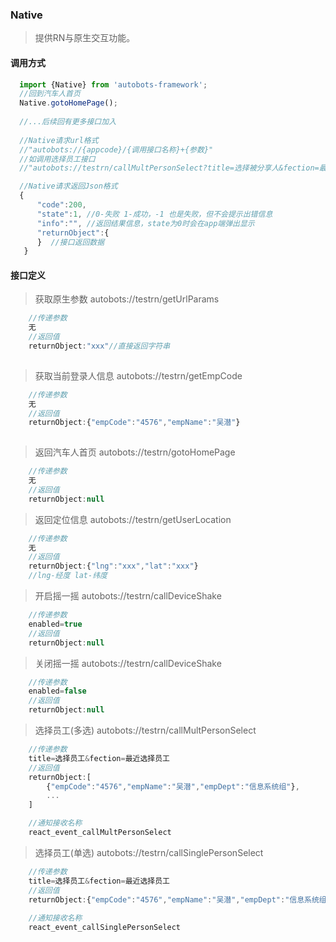 ### Native
> 提供RN与原生交互功能。  
 
#### 调用方式
``` javascript
  import {Native} from 'autobots-framework';
  //回到汽车人首页
  Native.gotoHomePage();
  
  //...后续回有更多接口加入
   
  //Native请求url格式
  //"autobots://{appcode}/{调用接口名称}+{参数}"
  //如调用选择员工接口
  //"autobots://testrn/callMultPersonSelect?title=选择被分享人&fection=最近选择被分享人"

  //Native请求返回Json格式
  {
	  "code":200,
	  "state":1, //0-失败 1-成功，-1 也是失败，但不会提示出错信息
	  "info":"", //返回结果信息，state为0时会在app端弹出显示
	  "returnObject":{
	  }  //接口返回数据
   }


```

#### 接口定义

> 获取原生参数
> autobots://testrn/getUrlParams

``` javascript
	//传递参数
	无
	//返回值
	returnObject:"xxx"//直接返回字符串
	
```


> 获取当前登录人信息
> autobots://testrn/getEmpCode 
``` javascript
	//传递参数
	无
	//返回值
	returnObject:{"empCode":"4576","empName":"吴潜"}
	
```

> 返回汽车人首页
> autobots://testrn/gotoHomePage 
``` javascript
	//传递参数
	无
	//返回值
	returnObject:null	
```

> 返回定位信息
> autobots://testrn/getUserLocation 
``` javascript
	//传递参数
	无
	//返回值
	returnObject:{"lng":"xxx","lat":"xxx"}	
	//lng-经度 lat-纬度
```

> 开启摇一摇
> autobots://testrn/callDeviceShake 
``` javascript
	//传递参数
	enabled=true
	//返回值
	returnObject:null
```

> 关闭摇一摇
> autobots://testrn/callDeviceShake 
``` javascript
	//传递参数
	enabled=false
	//返回值
	returnObject:null
```


> 选择员工(多选)
> autobots://testrn/callMultPersonSelect 
``` javascript
	//传递参数
	title=选择员工&fection=最近选择员工
	//返回值
	returnObject:[
		{"empCode":"4576","empName":"吴潜","empDept":"信息系统组"},
		...
    ]

    //通知接收名称
    react_event_callMultPersonSelect

```

> 选择员工(单选)
> autobots://testrn/callSinglePersonSelect 
``` javascript
	//传递参数
	title=选择员工&fection=最近选择员工
	//返回值
	returnObject:{"empCode":"4576","empName":"吴潜","empDept":"信息系统组"}
    
    //通知接收名称
    react_event_callSinglePersonSelect

```
